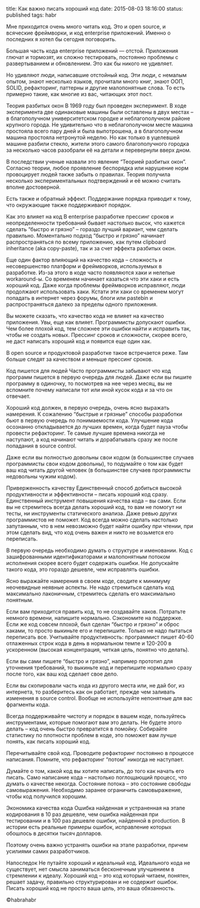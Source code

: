 title: Как важно писать хороший код
date: 2015-08-03 18:16:00
status: published
tags: habr

Мне приходится очень много читать код. Это и open source, и всяческие фреймворки, и код enterprise приложений. Именно о последних я хотел бы сегодня поговорить.

Большая часть кода enterprise приложений — отстой. Приложения глючат и тормозят, их сложно тестировать, постоянно проблемы с развертыванием и обновлением. Это как бы никого не удивляет.

Но удивляют люди, написавшие отстойный код. Эти люди, с немалым опытом, знают несколько языков, прочитали много книг, знают ООП, SOLID, рефакторинг, паттерны и другие малопонятные слова. То есть примерно такие, как многие из вас, читающих этот пост.

Теория разбитых окон
В 1969 году был проведен эксперимент. В ходе эксперимента две одинаковые машины были оставлены в двух местах – в благополучном университетском городке и неблагополучном районе крупного города. Не удивительно что в неблагополучном месте машина простояла всего пару дней и была выпотрошена, а в благополучном машина простояла нетронутой неделю. Но как только в уцелевшей машине разбили стекло, жители этого самого благополучного городка за несколько часов разобрали её на детали и перевернули вверх дном.

В последствии ученые назвали это явление “Теорией разбитых окон”. Согласно теории, любое проявление беспорядка или нарушение норм провоцирует людей также забыть о правилах. Теория получила несколько экспериментальных подтверждений и её можно считать вполне достоверной.

Есть также и обратный эффект. Поддержание порядка приводит к тому, что окружающие также поддерживают порядок.

Как это влияет на код
В enterprise разработке прессинг сроков и неопределенности требований бывает настолько высок, что кажется сделать “быстро и грязно” – гораздо лучший вариант, чем сделать правильно. Моментально подход “быстро и грязно” начинает распространяться по всему приложению, как путем clipboard inheritance (aka copy-paste), так и за счет эффекта разбитых окон.

Еще один фактор влияющий на качество кода – сложность и несовершенство платформ и фреймворков, используемых в разработке. Из-за этого в коде часто появляются хаки и нелепые workaround-ы. Со временем начинает казаться что эти хаки и есть хороший код. Даже когда проблемы фреймворков исправляют, люди продолжают использовать хаки. Кстати эти хаки со временем могут попадать в интернет через форумы, блоги или pastebin и распространяться далеко за пределы одного приложения.

Вы можете сказать, что качество кода не влияет на качество приложения. Увы, еще как влияет. Программисты допускают ошибки. Чем более плохой код, тем сложнее эти ошибки найти и исправить так, чтобы не создать новых. Прессинг сроков и сложности, скорее всего, не даст написать хороший код и появится еще один хак.

В open source и продуктовой разработке такое встречается реже. Там больше следят за качеством и меньше прессинг сроков.

Код пишется для людей
Часто программисты забывают что код программ пишется в первую очередь для людей. Даже если вы пишите программу в одиночку, то посмотрев на нее через месяц, вы не вспомните почему написали тот или иной кусок кода и за что он отвечает.

Хороший код должен, в первую очередь, очень ясно выражать намерения. К сожалению “быстрые и грязные” способы разработки бьют в первую очередь по понимаемости кода. Улучшение кода осознанно откладывается до лучших времен, когда будет пауза чтобы провести рефакторинг. Те самые лучшие времена никогда не наступают, а код начинают читать и дорабатывать сразу же после попадания в source control.

Даже если вы полностью довольны свои кодом (в большинстве случаев программисты свои кодом довольны), то подумайте о том как будет ваш код читать другой человек (в большинстве случаев программисты недовольны чужим кодом).

Приверженность качеству
Единственный способ добиться высокой продуктивности и эффективности – писать хороший код сразу. Единственный инструмент повышения качества кода – вы сами. Если вы не стремитесь всегда делать хороший код, то вам не помогут ни тесты, ни инструменты статического анализа. Даже ревью других программистов не поможет. Код всегда можно сделать настолько запутанным, что в нем невозможно будет найти ошибку при чтении, при этом сделать вид, что код очень важен и никто не возьмется его переписать.

В первую очередь необходимо думать о структуре и именовании. Код с зашифрованными идентификаторами и малопонятным потоком исполнения скорее всего будет содержать ошибки. Не допускайте такого кода, это гораздо дешевле, чем исправлять ошибки.

Ясно выражайте намерения в своем коде, сводите к минимуму неочевидные неявные аспекты. Не надо стремиться сделать код максимально лаконичным, стремитесь сделать его максимально понятным.

Если вам приходится править код, то не создавайте хаков. Потратьте немного времени, напишите нормально. Сэкономите на поддержке. Если же код совсем плохой, был сделан “быстро и грязно” и оброс хаками, то просто выкиньте его и перепишите. Только не надо пытаться переписать все. Учитывайте продуктивность: программист пишет 40-60 отлаженных строк кода в день в нормальном темпе и 120-200 в ускоренном (высокая концентрация, четкая цель, понятно что делать).

Если вы сами пишете “быстро и грязно”, например прототип для уточнения требований, то выкиньте код и перепишите нормально сразу после того, как ваш код сделает свое дело.

Если вы скопировали часть кода из другого места или, не дай бог, из интернета, то разберитесь как он работает, прежде чем заливать изменения в source control. Вообще не используйте непонятные для вас фрагменты кода.

Всегда поддерживайте чистоту и порядок в вашем коде, пользуйтесь инструментами, которые помогают вам это делать. Не будете этого делать – код очень быстро превратится в помойку. Собирайте статистику по плотности проблем в коде, это поможет вам лучше понять, как писать хороший код.

Перечитывайте свой код. Проводите рефакторинг постоянно в процессе написания. Помните, что рефакторинг “потом” никогда не наступает.

Думайте о том, какой код вы хотите написать, до того как начать его писать. Само написание кода – настолько поглощающий процесс, что думать о качестве некогда. Состояние потока – это состояние свободы самовыражения. Необходимо заранее ограничить самовыражение, чтобы код получился хорошим.

Экономика качества кода
Ошибка найденная и устраненная на этапе кодирования в 10 раз дешевле, чем ошибка найденная при тестировании и в 100 раз дешевле ошибки, найденной в production. В истории есть реальные примеры ошибок, исправление которых обошлось в десятки тысяч долларов.

Поэтому очень важно устранять ошибки на этапе разработки, причем усилиями самих разработчиков.

Напоследок
Не путайте хороший и идеальный код. Идеального кода не существует, нет смысла заниматься бесконечным улучшением в стремлении к идеалу. Хороший код – это код который читаем, понятен, решает задачу, правильно структурирован и не содержит ошибок. Писать хороший код не просто ваша цель, это ваша обязанность.

©habrahabr
